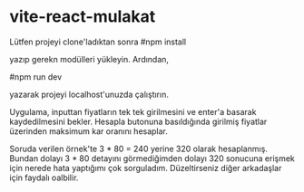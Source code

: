 # vite-react-mulakat

Lütfen projeyi clone'ladıktan sonra 
#npm install 

yazıp gerekn modülleri yükleyin. Ardından,

#npm run dev

yazarak projeyi localhost'unuzda çalıştırın.

Uygulama, inputtan fiyatların tek tek girilmesini ve enter'a basarak kaydedilmesini bekler. Hesapla butonuna basıldığında girilmiş fiyatlar üzerinden maksimum kar oranını hesaplar.

Soruda verilen örnek'te 3 * 80 = 240 yerine 320 olarak hesaplanmış. Bundan dolayı 3 * 80 detayını görmediğimden dolayı 320 sonucuna erişmek için nerede hata yaptığımı çok sorguladım. Düzeltirseniz diğer arkadaşlar için faydalı oalbilir.

